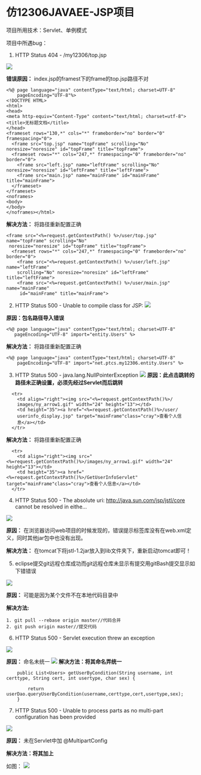 # 仿12306JAVAEE-JSP项目

项目所用技术：Servlet、单例模式

项目中所遇bug：

1. HTTP Status 404 - /my12306/top.jsp

![](WebContent/images/bug_1.png)

**错误原因：**
index.jsp的framest下的frame的top.jsp路径不对
```
<%@ page language="java" contentType="text/html; charset=UTF-8"
    pageEncoding="UTF-8"%>
<!DOCTYPE HTML>
<html>
<head>
<meta http-equiv="Content-Type" content="text/html; charset=utf-8">
<title>无标题文档</title>
</head>
<frameset rows="130,*" cols="*" frameborder="no" border="0" framespacing="0">
  <frame src="top.jsp" name="topFrame" scrolling="No" noresize="noresize" id="topFrame" title="topFrame">
  <frameset rows="*" cols="247,*" framespacing="0" frameborder="no" border="0">
    <frame src="left.jsp" name="leftFrame" scrolling="No" noresize="noresize" id="leftFrame" title="leftFrame">
    <frame src="main.jsp" name="mainFrame" id="mainFrame" title="mainFrame">
  </frameset>
</frameset>
<noframes>
<body>
</body>
</noframes></html>
```
**解决方法：** 将路径重新配置正确
```
<frame src="<%=request.getContextPath() %>/user/top.jsp" name="topFrame" scrolling="No"
 noresize="noresize" id="topFrame" title="topFrame">
  <frameset rows="*" cols="247,*" framespacing="0" frameborder="no" border="0">
    <frame src="<%=request.getContextPath() %>/user/left.jsp" name="leftFrame" 
    scrolling="No" noresize="noresize" id="leftFrame" title="leftFrame">
    <frame src="<%=request.getContextPath() %>/user/main.jsp" name="mainFrame"
     id="mainFrame" title="mainFrame">
```
 2. HTTP Status 500 - Unable to compile class for JSP: 
 ![](WebContent/images/bug_2.png)

 **原因：包名路径导入错误**
 ```
 <%@ page language="java" contentType="text/html; charset=UTF-8"
    pageEncoding="UTF-8" import="entity.Users" %>
 ```
**解决方法：** 将路径重新配置正确
```
<%@ page language="java" contentType="text/html; charset=UTF-8"
    pageEncoding="UTF-8" import="net.ptcs.my12306.entity.Users" %>
```
3. HTTP Status 500 - java.lang.NullPointerException
![](WebContent/images/bug_3.png)
**原因：此点击跳转的路径未正确设置，必须先经过Servlet而后跳转**
```
  <tr>
    <td align="right"><img src="<%=request.getContextPath()%>/
    images/ny_arrow1.gif" width="24" height="13"></td>
    <td height="35"><a href="<%=request.getContextPath()%>/user/
    userinfo_display.jsp" target="mainFrame"class="cray">查看个人信
    息</a></td>
  </tr>
```
**解决方法：** 将路径重新配置正确
```
  <tr>
    <td align="right"><img src="<%=request.getContextPath()%>/images/ny_arrow1.gif" width="24" height="13"></td>
    <td height="35"><a href="<%=request.getContextPath()%>/GetUserInfoServlet" target="mainFrame"class="cray">查看个人信息</a></td>
  </tr>
```
4. HTTP Status 500 - The absolute uri: http://java.sun.com/jsp/jstl/core cannot be resolved in eithe...

![](WebContent/images/bug_4.png)

**原因：** 在浏览器访问web项目的时候发现的，错误提示标签库没有在web.xml定义，同时其他jar包中也没有出现。

**解决方法：** 在tomcat下将jstl-1.2jar放入到lib文件夹下，重新启动tomcat即可！

5. eclipse提交git远程仓库成功而git远程仓库未显示有提交用gitBash提交显示如下错错误

![](WebContent/images/bug_5.png)

**原因：** 可能是因为某个文件不在本地代码目录中

**解决方法:**
```
1. git pull --rebase origin master//代码合并
2. git push origin master//提交代码
```
6. HTTP Status 500 - Servlet execution threw an exception

![](WebContent/images/bug_6.png)

**原因：** 命名未统一
![](WebContent/images/bug_6_yuanyin.png)
**解决方法：将其命名弄统一**
```
	public List<Users> getUserByCondition(String username, int certtype, String cert, int usertype, char sex) {

		return userDao.queryUserByCondition(username,certtype,cert,usertype,sex);
	}
```
7. HTTP Status 500 - Unable to process parts as no multi-part configuration has been provided

![](WebContent/images/bug_7.png)

**原因：** 未在Servlet中加 @MultipartConfig

**解决方法：将其加上**

如图：
![](webContent/images/bug_7_result.png)